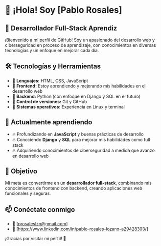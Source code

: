 # 👋 ¡Hola! Soy [Pablo Rosales]

## 🚀 Desarrollador Full-Stack Aprendiz

¡Bienvenido a mi perfil de GitHub! Soy un apasionado del desarrollo web y ciberseguridad en proceso de aprendizaje, con conocimientos en diversas tecnologías y un enfoque en mejorar cada día.

## 🛠️ Tecnologías y Herramientas
- 🔹 **Lenguajes:** HTML, CSS, JavaScript
- 🔹 **Frontend:** Estoy aprendiendo y mejorando mis habilidades en el desarrollo web
- 🔹 **Backend:** Python (con enfoque en Django y SQL en el futuro)
- 🔹 **Control de versiones:** Git y GitHub
- 🔹 **Sistemas operativos:** Experiencia en Linux y terminal

## 📌 Actualmente aprendiendo
- 🔥 Profundizando en **JavaScript** y buenas prácticas de desarrollo
- 🔥 Conociendo **Django** y **SQL** para mejorar mis habilidades como full stack
- 🔥 Adquiriendo conocimientos de ciberseguridad a medida que avanzo en desarrollo web

## 🌱 Objetivo
Mi meta es convertirme en un **desarrollador full-stack**, combinando mis conocimientos de frontend con backend, creando aplicaciones web funcionales y seguras.

## 📫 Conéctate conmigo
- 📧 [prosaleslzn@gmail.com]
- 💼 [https://www.linkedin.com/in/pablo-rosales-lozano-a29428303/]

¡Gracias por visitar mi perfil! 🚀 

